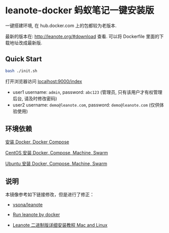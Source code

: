 # leanote-docker 蚂蚁笔记一键安装版

一键搭建环境, 在 hub.docker.com 上的包都较为老版本.

最新的版本在: http://leanote.org/#download 查看. 可以将 Dockerfile 里面的下载地址改成最新版.

## Quick Start

```bash
bash ./init.sh
```

打开浏览器访问 [localhost:9000/index](http://localhost:9000/index)

- user1 username: `admin`, password: `abc123` (管理员, 只有该用户才有权管理后台, 请及时修改密码)
- user2 username: `demo@leanote.com`, password: `demo@leanote.com` (仅供体验使用)

## 环境依赖

[安装 Docker, Docker Compose](https://github.com/justinchou/docker-example/tree/master/4.docker-ansible-envs)

[CentOS 安装 Docker, Compose, Machine, Swarm](https://wumingxiaozu.com/2019/12/07/ComputerScience/Docker/CentOS%20%E5%AE%89%E8%A3%85%20Docker,%20Compose,%20Machine,%20Swarm/)

[Ubuntu 安装 Docker, Compose, Machine, Swarm](https://wumingxiaozu.com/2018/09/24/ComputerScience/Docker/Ubuntu%20%E5%AE%89%E8%A3%85%20Docker,%20Compose,%20Machine,%20Swarm/)

## 说明

本镜像参考如下链接修改，但是进行了修正：

- [vsona/leanote](https://github.com/vsona/leanote)

- [Run leanote by docker](https://github.com/leanote/leanote/wiki/Run-leanote-by-docker)

- [Leanote 二进制版详细安装教程 Mac and Linux](https://github.com/leanote/leanote/wiki/Leanote-%E4%BA%8C%E8%BF%9B%E5%88%B6%E7%89%88%E8%AF%A6%E7%BB%86%E5%AE%89%E8%A3%85%E6%95%99%E7%A8%8B----Mac-and-Linux)
